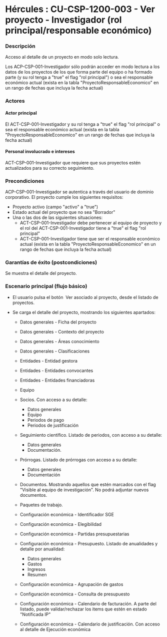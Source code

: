 # Hércules : CU\-CSP\-1200\-003 \- Ver proyecto \- Investigador (rol principal/responsable económico)



### Descripción

Acceso al detalle de un proyecto en modo solo lectura.

Los ACP\-CSP\-001\-Investigador sólo podrán acceder en modo lectura a los datos de los proyectos de los que forma parte del equipo o ha formado parte (y su rol tenga a "true" el flag "rol principal") o sea el responsable económico actual (exista en la tabla "ProyectoResponsableEconomico" en un rango de fechas que incluya la fecha actual)

### Actores

#### Actor principal

El ACT\-CSP\-001\-Investigador y su rol tenga a "true" el flag "rol principal" o sea el responsable económico actual (exista en la tabla "ProyectoResponsableEconomico" en un rango de fechas que incluya la fecha actual)

#### Personal involucrado e intereses

ACT\-CSP\-001\-Investigador que requiere que sus proyectos estén actualizados para su correcto seguimiento.

### Precondiciones

ACP\-CSP\-001\-Investigador se autentica a través del usuario de dominio corporativo. El proyecto cumple los siguientes requisitos:

* Proyecto activo (campo "activo" a "true")
* Estado actual del proyecto que no sea "Borrador"
* Una o las dos de las siguientes situaciones:
	+ ACT\-CSP\-001\-Investigador debe pertenecer al equipo de proyecto y el rol del ACT\-CSP\-001\-Investigador tiene a "true" el flag "rol principal"
	+ ACT\-CSP\-001\-Investigador tiene que ser el responsable económico actual (exista en la tabla "ProyectoResponsableEconomico" en un rango de fechas que incluya la fecha actual)

  


### Garantías de éxito (postcondiciones)

Se muestra el detalle del proyecto.

### Escenario principal (flujo básico)

* El usuario pulsa el botón  Ver asociado al proyecto, desde el listado de proyectos.
* Se carga el detalle del proyecto, mostrando los siguientes apartados:


	+ Datos generales \- Ficha del proyecto
	+ Datos generales \- Contexto del proyecto
	+ Datos generales \- Áreas conocimiento
	+ Datos generales \- Clasificaciones
	+ Entidades \- Entidad gestora
	+ Entidades \- Entidades convocantes
	+ Entidades \- Entidades financiadoras
	+ Equipo
	+ Socios. Con acceso a su detalle:  
	
		- Datos generales
		- Equipo
		- Periodos de pago
		- Periodos de justificación
	+ Seguimiento científico. Listado de periodos, con acceso a su detalle:
		- Datos generales
		- Documentación.
	+ Prórrogas. Listado de prórrogas con acceso a su detalle:
		- Datos generales
		- Documentación
	+ Documentos. Mostrando aquellos que estén marcados con el flag "Visible al equipo de investigación". No podrá adjuntar nuevos documentos.
	+ Paquetes de trabajo.
	+ Configuración económica \- Identificador SGE
	+ Configuración económica \- Elegibilidad
	+ Configuración económica \- Partidas presupuestarias
	+ Configuración económica \- Presupuesto. Listado de anualidades y detalle por anualidad:  
	
		- Datos generales
		- Gastos
		- Ingresos
		- Resumen
	+ Configuración económica \- Agrupación de gastos
	+ Configuración económica \- Consulta de presupuesto
	+ Configuración económica \- Calendario de facturación. A parte del listado, puede validar/rechazar los items que estén en estado "Notificada IP"
	+ Configuración económica \- Calendario de justificación. Con acceso al detalle de Ejecución económica

  


  
  
  





